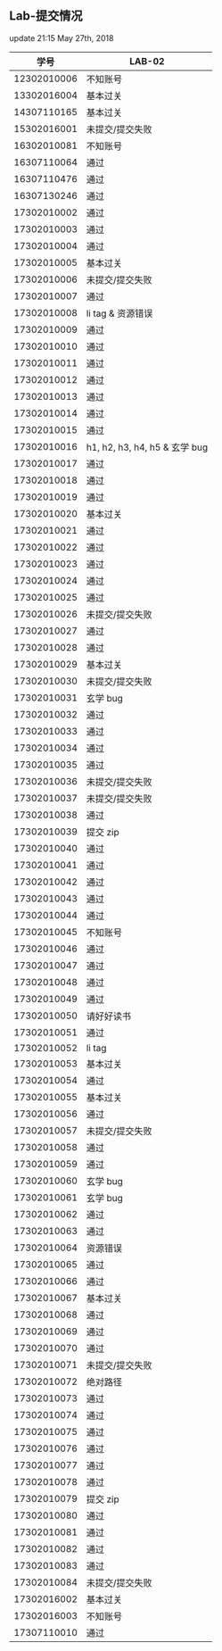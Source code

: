 Lab-提交情况
---------------
update  21:15 May 27th, 2018

|学号|LAB-02|
|---|---|
|12302010006|不知账号|
|13302016004|基本过关|
|14307110165|基本过关|
|15302016001|未提交/提交失败|
|16302010081|不知账号|
|16307110064|通过|
|16307110476|通过|
|16307130246|通过|
|17302010002|通过|
|17302010003|通过|
|17302010004|通过|
|17302010005|基本过关|
|17302010006|未提交/提交失败|
|17302010007|通过|
|17302010008|li tag & 资源错误|
|17302010009|通过|
|17302010010|通过|
|17302010011|通过|
|17302010012|通过|
|17302010013|通过|
|17302010014|通过|
|17302010015|通过|
|17302010016|h1, h2, h3, h4, h5 & 玄学 bug|
|17302010017|通过|
|17302010018|通过|
|17302010019|通过|
|17302010020|基本过关|
|17302010021|通过|
|17302010022|通过|
|17302010023|通过|
|17302010024|通过|
|17302010025|通过|
|17302010026|未提交/提交失败|
|17302010027|通过|
|17302010028|通过|
|17302010029|基本过关|
|17302010030|未提交/提交失败|
|17302010031|玄学 bug|
|17302010032|通过|
|17302010033|通过|
|17302010034|通过|
|17302010035|通过|
|17302010036|未提交/提交失败|
|17302010037|未提交/提交失败|
|17302010038|通过|
|17302010039|提交 zip|
|17302010040|通过|
|17302010041|通过|
|17302010042|通过|
|17302010043|通过|
|17302010044|通过|
|17302010045|不知账号|
|17302010046|通过|
|17302010047|通过|
|17302010048|通过|
|17302010049|通过|
|17302010050|请好好读书|
|17302010051|通过|
|17302010052|li tag|
|17302010053|基本过关|
|17302010054|通过|
|17302010055|基本过关|
|17302010056|通过|
|17302010057|未提交/提交失败|
|17302010058|通过|
|17302010059|通过|
|17302010060|玄学 bug|
|17302010061|玄学 bug|
|17302010062|通过|
|17302010063|通过|
|17302010064|资源错误|
|17302010065|通过|
|17302010066|通过|
|17302010067|基本过关|
|17302010068|通过|
|17302010069|通过|
|17302010070|通过|
|17302010071|未提交/提交失败|
|17302010072|绝对路径|
|17302010073|通过|
|17302010074|通过|
|17302010075|通过|
|17302010076|通过|
|17302010077|通过|
|17302010078|通过|
|17302010079|提交 zip|
|17302010080|通过|
|17302010081|通过|
|17302010082|通过|
|17302010083|通过|
|17302010084|未提交/提交失败|
|17302016002|基本过关|
|17302016003|不知账号|
|17307110010|通过|
